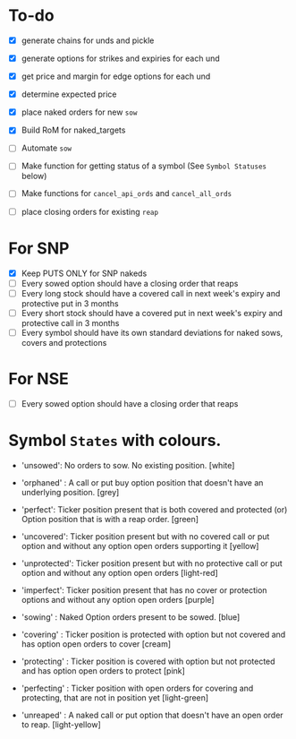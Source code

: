 # To-do
- [x] generate chains for unds and pickle
- [x] generate options for strikes and expiries for each und
- [x] get price and margin for edge options for each und
- [x] determine expected price
- [x] place naked orders for new `sow`


- [x] Build RoM for naked_targets
- [ ] Automate `sow`
- [ ] Make function for getting status of a symbol (See `Symbol Statuses` below)
- [ ] Make functions for `cancel_api_ords` and `cancel_all_ords`
- [ ] place closing orders for existing `reap`

# For SNP

- [x] Keep PUTS ONLY for SNP nakeds
- [ ] Every sowed option should have a closing order that reaps
- [ ] Every long stock should have a covered call in next week's expiry and protective put in 3 months
- [ ] Every short stock should have a covered put in next week's expiry and protective call in 3 months
- [ ] Every symbol should have its own standard deviations for naked sows, covers and protections

# For NSE
- [ ] Every sowed option should have a closing order that reaps

# Symbol `States` with colours.

- 'unsowed': No orders to sow. No existing position. [white]
- 'orphaned' : A call or put buy option position that doesn't have an underlying position. [grey]

- 'perfect': Ticker position present that is both covered and protected (or) Option position that is with a reap order. [green]
  
- 'uncovered': Ticker position present but with no covered call or put option and without any option open orders supporting it [yellow]
- 'unprotected': Ticker position present but with no protective call or put option and without any option open orders [light-red]
- 'imperfect': Ticker position present that has no cover or protection options and without any option open orders [purple]
  
- 'sowing' : Naked Option orders present to be sowed. [blue]
- 'covering' : Ticker position is protected with option but not covered and has option open orders to cover [cream]
- 'protecting' : Ticker position is covered with option but not protected and has option open orders to protect [pink]
- 'perfecting' : Ticker position with open orders for covering and protecting, that are not in position yet [light-green]

- 'unreaped' : A naked call or put option that doesn't have an open order to reap. [light-yellow]